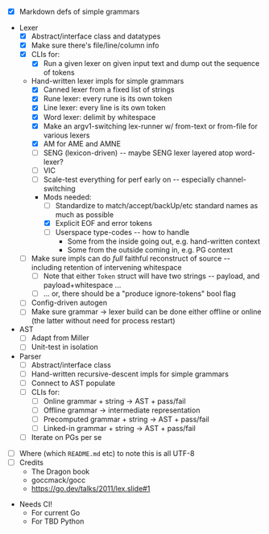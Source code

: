 * [x] Markdown defs of simple grammars
* Lexer
  * [x] Abstract/interface class and datatypes
  * [x] Make sure there's file/line/column info
  * [x] CLIs for:
    * [x] Run a given lexer on given input text and dump out the sequence of tokens
  * Hand-written lexer impls for simple grammars
    * [x] Canned lexer from a fixed list of strings
    * [x] Rune lexer: every rune is its own token
    * [x] Line lexer: every line is its own token
    * [x] Word lexer: delimit by whitespace
    * [x] Make an argv1-switching lex-runner w/ from-text or from-file for various lexers
    * [x] AM for AME and AMNE
    * [ ] SENG (lexicon-driven) -- maybe SENG lexer layered atop word-lexer?
    * [ ] VIC
    * [ ] Scale-test everything for perf early on -- especially channel-switching
    * Mods needed:
      * [ ] Standardize to match/accept/backUp/etc standard names as much as possible
      * [x] Explicit EOF and error tokens
      * [ ] Userspace type-codes -- how to handle
        * Some from the inside going out, e.g. hand-written context
        * Some from the outside coming in, e.g. PG context
  * [ ] Make sure impls can do _full_ faithful reconstruct of source -- including retention of intervening whitespace
    * [ ] Note that either `Token` struct will have two strings -- payload, and payload+whitespace ...
    * [ ] ... or, there should be a "produce ignore-tokens" bool flag
  * [ ] Config-driven autogen
  * [ ] Make sure grammar -> lexer build can be done either offline or online (the latter without need for process restart)
* AST
  * [ ] Adapt from Miller
  * [ ] Unit-test in isolation
* Parser
  * [ ] Abstract/interface class
  * [ ] Hand-written recursive-descent impls for simple grammars
  * [ ] Connect to AST populate
  * [ ] CLIs for:
    * [ ] Online grammar + string -> AST + pass/fail
    * [ ] Offline grammar -> intermediate representation
    * [ ] Precomputed grammar + string -> AST + pass/fail
    * [ ] Linked-in grammar + string -> AST + pass/fail
  * [ ] Iterate on PGs per se

* [ ] Where (which `README.md` etc) to note this is all UTF-8
* [ ] Credits
  * The Dragon book
  * goccmack/gocc
  * https://go.dev/talks/2011/lex.slide#1

* Needs CI!
  * For current Go
  * For TBD Python
